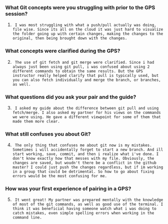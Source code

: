 ### What Git concepts were you struggling with prior to the GPS session?
	
1.		I was most struggling with what a push/pull actually was doing, file wise. Since its all on the cloud it was just hard to visualize the folder going up with certain changes, making the changes to the original, then being brought down with the changes.

### What concepts were clarified during the GPS?

2.		The use of git fetch and git merge were clarified. Since i had always just been using git pull, i was confused about using 2 different commands to obtain the same results. But the GPS instructor really helped clarify that pull is typically used, but you can also fetch individually and merge the branch, or branches, as well.

### What questions did you ask your pair and the guide?

3.		I asked my guide about the difference between git pull and using fetch/merge. I also asked my partner for his views on the commands we were using. He gave a different viewpoint for some of them that made them more clear.

### What still confuses you about Git?

4.		The only thing that confuses me about git now is my mistakes. Sometimes i will accidentally forget to start a new branch. And ill start working, save, commit, and then i realize what i've done. I don't know exactly how that messes with my file. Obviously, the changes are saved, but woudn't there be a conflict in the github master? I could just push the changes regardless, but if im working in a group that could be detrimental. So how to go about fixing errors would be the most confusing for me.

### How was your first experience of pairing in a GPS?

5.		It went great! My partner was prepared mentally with the knowledge of most of the git commands, as well as good use of the terminal. I think it was beneficial having someone watch what i was doing to catch mistakes, even simple spelling errors when working in the command line. 